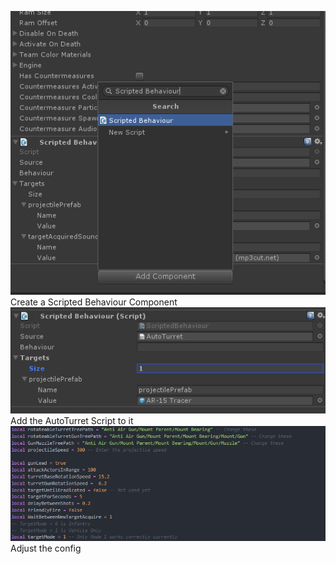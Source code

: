 ![]( Screenshot_171.png)
Create a Scripted Behaviour Component
![](Screenshot_170.png)
Add the AutoTurret Script to it
![]( Screenshot_172.png)
Adjust the config



